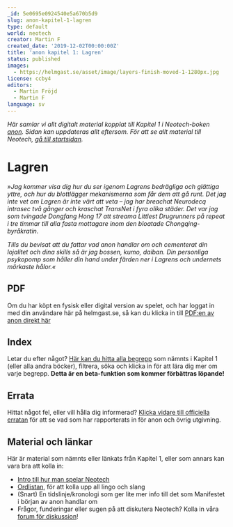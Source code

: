 ```yaml
---
_id: 5e0695e0924540e5a670b5d9
slug: anon-kapitel-1-lagren
type: default
world: neotech
creator: Martin F
created_date: '2019-12-02T00:00:00Z'
title: 'anon kapitel 1: Lagren'
status: published
images:
  - https://helmgast.se/asset/image/layers-finish-moved-1-1280px.jpg
license: ccby4
editors:
  - Martin Fröjd
  - Martin F
language: sv
---
```

_Här samlar vi allt digitalt material kopplat till Kapitel 1 i Neotech-boken [anon](https://lore.pub/+getanon). Sidan kan uppdateras allt eftersom. För att se allt material till Neotech, [gå till startsidan](https://helmgast.se/neotech)._

Lagren
======

_»Jag kommer visa dig hur du ser igenom Lagrens bedrägliga och glättiga yttre, och hur du blottlägger mekanismerna som får dem att gå runt. Det jag inte vet om Lagren är inte värt att veta – jag har breachat Neurodecq intrasec två gånger och kraschat TransNet i fyra olika städer. Det var jag som tvingade Dongfang Hong 17 att streama Littlest Drugrunners på repeat i tre timmar till alla fasta mottagare inom den bloatade Chongqing-byråkratin._

_Tills du bevisat att du fattar vad anon handlar om och cementerat din lojalitet och dina skills så är jag bossen, kumo, daiban. Din personliga psykopomp som håller din hand under färden ner i Lagrens och undernets mörkaste hålor.«_

PDF
---

Om du har köpt en fysisk eller digital version av spelet, och har loggat in med din användare här på helmgast.se, så kan du klicka in till [PDF:en av anon direkt här](https://helmgast.se/asset/download/neotech/neo-1337/anon-flattened.pdf)

Index
-----

Letar du efter något? [Här kan du hitta alla begrepp](https://helmgast.se/neotech/topics/?view=index) som nämnts i Kapitel 1 (eller alla andra böcker), filtrera, söka och klicka in för att lära dig mer om varje begrepp. **Detta är en beta-funktion som kommer förbättras löpande!**

Errata
------

Hittat något fel, eller vill hålla dig informerad? [Klicka vidare till officiella erratan](https://helmgast.se/neotech/neotech-errata) för att se vad som har rapporterats in för anon och övrig utgivning.

Material och länkar
-------------------

Här är material som nämnts eller länkats från Kapitel 1, eller som annars kan vara bra att kolla in:

*   [Intro till hur man spelar Neotech](https://helmgast.se/neotech/hur-spelar-man-neotech)
*   [Ordlistan](https://helmgast.se/neotech/ordlista), för att kolla upp all lingo och slang
*   (Snart) En tidslinje/kronologi som ger lite mer info till det som Manifestet i början av anon handlar om
*   Frågor, funderingar eller sugen på att diskutera Neotech? Kolla in våra [forum för diskussion](https://lore.pub/+neforum)!
